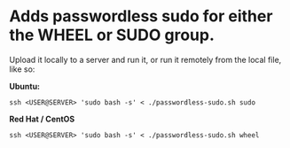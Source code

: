 # Adds passwordless sudo for either the WHEEL or SUDO group.

Upload it locally to a server and run it, or run it remotely from the local file, like so:

__Ubuntu:__
```
ssh <USER@SERVER> 'sudo bash -s' < ./passwordless-sudo.sh sudo
```

__Red Hat / CentOS__
```
ssh <USER@SERVER> 'sudo bash -s' < ./passwordless-sudo.sh wheel
```
